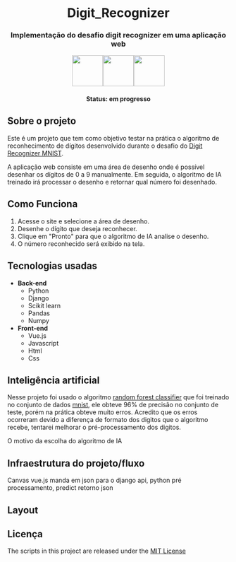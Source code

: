<h1 align="center">Digit_Recognizer</h1>

<h3 align="center">Implementação do desafio digit recognizer em uma aplicação web</h3>

<div align="center">
  
<img width="70px" src="https://cdn.jsdelivr.net/gh/devicons/devicon/icons/python/python-original-wordmark.svg" /><img width="70px" src="https://cdn.jsdelivr.net/gh/devicons/devicon/icons/django/django-plain-wordmark.svg" /><img width="70px" src="https://cdn.jsdelivr.net/gh/devicons/devicon/icons/vuejs/vuejs-original-wordmark.svg" />
  
</div>       
                   
<h4 align="center">Status: em progresso</h4>

## Sobre o projeto

Este é um projeto que tem como objetivo testar na prática o algoritmo de reconhecimento de dígitos desenvolvido durante o desafio do [Digit Recognizer MNIST](https://www.kaggle.com/c/digit-recognizer).

A aplicação web consiste em uma área de desenho onde é possível desenhar os dígitos de 0 a 9 manualmente. Em seguida, o algoritmo de IA treinado irá processar o desenho e retornar qual número foi desenhado.

## Como Funciona

1. Acesse o site e selecione a área de desenho.
2. Desenhe o dígito que deseja reconhecer.
3. Clique em "Pronto" para que o algoritmo de IA analise o desenho.
4. O número reconhecido será exibido na tela.

## Tecnologias usadas

- **Back-end**
   - Python
   - Django
   - Scikit learn
   - Pandas
   - Numpy
- **Front-end**
  - Vue.js
  - Javascript
  - Html
  - Css

## Inteligência artificial

Nesse projeto foi usado o algoritmo [random forest classifier](https://scikit-learn.org/stable/modules/generated/sklearn.ensemble.RandomForestClassifier.html) que foi treinado no conjunto de dados [mnist](http://yann.lecun.com/exdb/mnist/), ele obteve 96% de precisão no conjunto de teste, porém na prática obteve muito erros. Acredito que os erros ocorreram devido a diferença de formato dos digitos que o algoritmo recebe, tentarei melhorar o pré-processamento dos digitos.

O motivo da escolha do algoritmo de IA

## Infraestrutura do projeto/fluxo

Canvas vue.js manda em json para o django api, python pré processamento, predict retorno json

## Layout

## Licença

The scripts in this project are released under the [MIT License](./LICENSE.md) 
